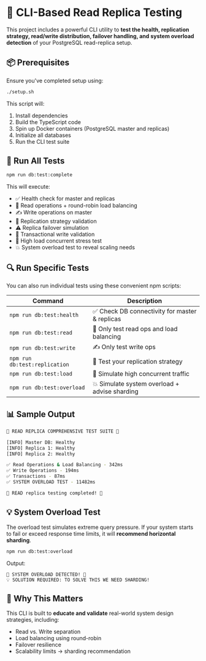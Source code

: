 # 🧪 CLI-Based Read Replica Testing

This project includes a powerful CLI utility to **test the health, replication strategy, read/write distribution, failover handling, and system overload detection** of your PostgreSQL read-replica setup.

## 📦 Prerequisites

Ensure you've completed setup using:

```bash
./setup.sh
```

This script will:
1. Install dependencies
2. Build the TypeScript code
3. Spin up Docker containers (PostgreSQL master and replicas)
4. Initialize all databases
5. Run the CLI test suite

## 🚀 Run All Tests

```bash
npm run db:test:complete
```

This will execute:
* ✅ Health check for master and replicas
* 📖 Read operations + round-robin load balancing
* ✍️ Write operations on master
* 🔁 Replication strategy validation
* ⚠️ Replica failover simulation
* 🔄 Transactional write validation
* 🧵 High load concurrent stress test
* 💥 System overload test to reveal scaling needs

## 🔍 Run Specific Tests

You can also run individual tests using these convenient npm scripts:

| Command | Description |
|---------|-------------|
| `npm run db:test:health` | ✅ Check DB connectivity for master & replicas |
| `npm run db:test:read` | 📖 Only test read ops and load balancing |
| `npm run db:test:write` | ✍️ Only test write ops |
| `npm run db:test:replication` | 🔁 Test your replication strategy |
| `npm run db:test:load` | 🧵 Simulate high concurrent traffic |
| `npm run db:test:overload` | 💥 Simulate system overload + advise sharding |

## 📊 Sample Output

```bash
🚀 READ REPLICA COMPREHENSIVE TEST SUITE 🚀

[INFO] Master DB: Healthy
[INFO] Replica 1: Healthy
[INFO] Replica 2: Healthy

✅ Read Operations & Load Balancing - 342ms
✅ Write Operations - 194ms
✅ Transactions - 87ms
✅ SYSTEM OVERLOAD TEST - 11482ms

🎉 READ replica testing completed! 🎉
```

## 💡 System Overload Test

The overload test simulates extreme query pressure. If your system starts to fail or exceed response time limits, it will **recommend horizontal sharding**.

```bash
npm run db:test:overload
```

Output:

```pgsql
🚨 SYSTEM OVERLOAD DETECTED! 🚨
💡 SOLUTION REQUIRED: TO SOLVE THIS WE NEED SHARDING!
```

## 🧠 Why This Matters

This CLI is built to **educate and validate** real-world system design strategies, including:
* Read vs. Write separation
* Load balancing using round-robin
* Failover resilience
* Scalability limits → sharding recommendation